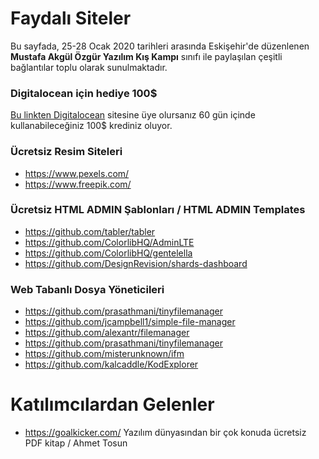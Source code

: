 # Faydalı Siteler

Bu sayfada, 25-28 Ocak 2020 tarihleri arasında Eskişehir'de düzenlenen **Mustafa Akgül Özgür Yazılım Kış Kampı** sınıfı ile paylaşılan çeşitli bağlantılar toplu olarak sunulmaktadır.

### Digitalocean için hediye 100$
[Bu linkten Digitalocean](https://m.do.co/c/4385aed96dc4) sitesine üye olursanız 60 gün içinde kullanabileceğiniz 100$ krediniz oluyor.

### Ücretsiz Resim Siteleri
- https://www.pexels.com/
- https://www.freepik.com/


### Ücretsiz HTML ADMIN Şablonları / HTML ADMIN Templates
- https://github.com/tabler/tabler
- https://github.com/ColorlibHQ/AdminLTE
- https://github.com/ColorlibHQ/gentelella
- https://github.com/DesignRevision/shards-dashboard


### Web Tabanlı Dosya Yöneticileri
- https://github.com/prasathmani/tinyfilemanager
- https://github.com/jcampbell1/simple-file-manager
- https://github.com/alexantr/filemanager
- https://github.com/prasathmani/tinyfilemanager
- https://github.com/misterunknown/ifm
- https://github.com/kalcaddle/KodExplorer


# Katılımcılardan Gelenler
- https://goalkicker.com/ Yazılım dünyasından bir çok konuda ücretsiz PDF kitap / Ahmet Tosun
